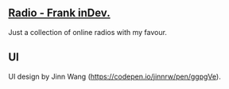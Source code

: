 ## [Radio - Frank inDev.](https://radio.flinhong.com)

Just a collection of online radios with my favour.

## UI

UI design by Jinn Wang (https://codepen.io/jinnrw/pen/ggpgVe).